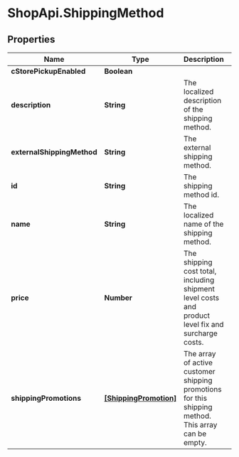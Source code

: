 # ShopApi.ShippingMethod

## Properties
Name | Type | Description | Notes
------------ | ------------- | ------------- | -------------
**cStorePickupEnabled** | **Boolean** |  | 
**description** | **String** | The localized description of the shipping method. | [optional] 
**externalShippingMethod** | **String** | The external shipping method. | [optional] 
**id** | **String** | The shipping method id. | 
**name** | **String** | The localized name of the shipping method. | [optional] 
**price** | **Number** | The shipping cost total, including shipment level costs and  product level fix and surcharge costs. | [optional] 
**shippingPromotions** | [**[ShippingPromotion]**](ShippingPromotion.md) | The array of active customer shipping promotions for this shipping  method. This array can be empty. | [optional] 
